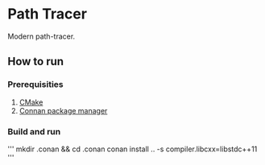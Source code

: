 # Path Tracer
Modern path-tracer.



## How to run

### Prerequisities
1. [CMake](https://cmake.org/)
2. [Connan package manager](https://conan.io/)

### Build and run
'''
mkdir .conan && cd .conan
conan install .. -s compiler.libcxx=libstdc++11
'''
